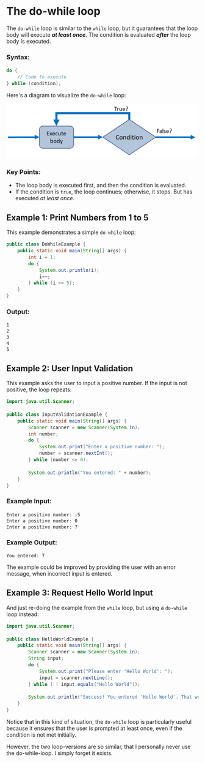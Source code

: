 # The do-while loop

The `do-while` loop is similar to the `while` loop, but it guarantees that the loop body will execute **_at least once_**. The condition is evaluated **_after_** the loop body is executed.

### Syntax:

```java
do {
    // Code to execute
} while (condition);

```

Here's a diagram to visualize the `do-while` loop:

![Do-While Loop Diagram](Resources/do-while-loop.png)

### Key Points:
- The loop body is executed first, and then the condition is evaluated.
- If the condition is `true`, the loop continues; otherwise, it stops. But has executed _at least once_.

## Example 1: Print Numbers from 1 to 5
This example demonstrates a simple `do-while` loop:

```java
public class DoWhileExample {
    public static void main(String[] args) {
        int i = 1;
        do {
            System.out.println(i);
            i++;
        } while (i <= 5);
    }
}
```

### Output:
```
1
2
3
4
5
```

## Example 2: User Input Validation
This example asks the user to input a positive number. If the input is not positive, the loop repeats:

```java
import java.util.Scanner;

public class InputValidationExample {
    public static void main(String[] args) {
        Scanner scanner = new Scanner(System.in);
        int number;
        do {
            System.out.print("Enter a positive number: ");
            number = scanner.nextInt();
        } while (number <= 0);

        System.out.println("You entered: " + number);
    }
}
```

### Example Input:
```
Enter a positive number: -5
Enter a positive number: 0
Enter a positive number: 7
```

### Example Output:
```
You entered: 7
```

The example could be improved by providing the user with an error message, when incorrect input is entered.

## Example 3: Request Hello World Input

And just re-doing the example from the `while` loop, but using a `do-while` loop instead:

```java
import java.util.Scanner;

public class HelloWorldExample {
    public static void main(String[] args) {
        Scanner scanner = new Scanner(System.in);
        String input;
        do {
            System.out.print("Please enter 'Hello World': ");
            input = scanner.nextLine();
        } while ( ! input.equals("Hello World"));

        System.out.println("Success! You entered 'Hello World'. That was very well done! Praise to you!");
    }
}
```

Notice that in this kind of situation, the `do-while` loop is particularly useful because it ensures that the user is prompted at least once, even if the condition is not met initially.

However, the two loop-versions are so similar, that I personally never use the do-while-loop. I simply forget it exists.